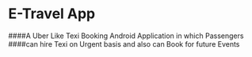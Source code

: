 # E-Travel App

####A Uber Like Texi Booking Android Application in which Passengers
####can hire Texi on Urgent basis and also can Book for future Events
